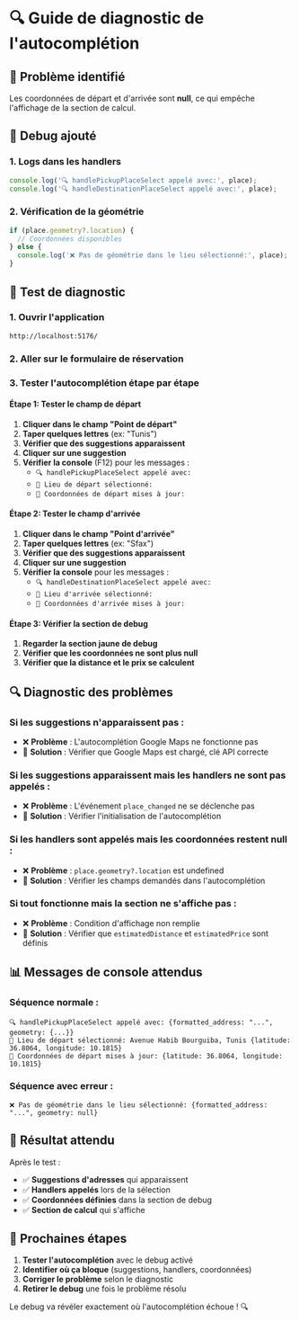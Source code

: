 # 🔍 Guide de diagnostic de l'autocomplétion

## 🎯 **Problème identifié**

Les coordonnées de départ et d'arrivée sont **null**, ce qui empêche l'affichage de la section de calcul.

## 🔧 **Debug ajouté**

### **1. Logs dans les handlers**
```javascript
console.log('🔍 handlePickupPlaceSelect appelé avec:', place);
console.log('🔍 handleDestinationPlaceSelect appelé avec:', place);
```

### **2. Vérification de la géométrie**
```javascript
if (place.geometry?.location) {
  // Coordonnées disponibles
} else {
  console.log('❌ Pas de géométrie dans le lieu sélectionné:', place);
}
```

## 🧪 **Test de diagnostic**

### **1. Ouvrir l'application**
```
http://localhost:5176/
```

### **2. Aller sur le formulaire de réservation**

### **3. Tester l'autocomplétion étape par étape**

#### **Étape 1: Tester le champ de départ**
1. **Cliquer dans le champ "Point de départ"**
2. **Taper quelques lettres** (ex: "Tunis")
3. **Vérifier que des suggestions apparaissent**
4. **Cliquer sur une suggestion**
5. **Vérifier la console** (F12) pour les messages :
   - `🔍 handlePickupPlaceSelect appelé avec:`
   - `📍 Lieu de départ sélectionné:`
   - `📍 Coordonnées de départ mises à jour:`

#### **Étape 2: Tester le champ d'arrivée**
1. **Cliquer dans le champ "Point d'arrivée"**
2. **Taper quelques lettres** (ex: "Sfax")
3. **Vérifier que des suggestions apparaissent**
4. **Cliquer sur une suggestion**
5. **Vérifier la console** pour les messages :
   - `🔍 handleDestinationPlaceSelect appelé avec:`
   - `📍 Lieu d'arrivée sélectionné:`
   - `📍 Coordonnées d'arrivée mises à jour:`

#### **Étape 3: Vérifier la section de debug**
1. **Regarder la section jaune de debug**
2. **Vérifier que les coordonnées ne sont plus null**
3. **Vérifier que la distance et le prix se calculent**

## 🔍 **Diagnostic des problèmes**

### **Si les suggestions n'apparaissent pas :**
- ❌ **Problème** : L'autocomplétion Google Maps ne fonctionne pas
- 🔧 **Solution** : Vérifier que Google Maps est chargé, clé API correcte

### **Si les suggestions apparaissent mais les handlers ne sont pas appelés :**
- ❌ **Problème** : L'événement `place_changed` ne se déclenche pas
- 🔧 **Solution** : Vérifier l'initialisation de l'autocomplétion

### **Si les handlers sont appelés mais les coordonnées restent null :**
- ❌ **Problème** : `place.geometry?.location` est undefined
- 🔧 **Solution** : Vérifier les champs demandés dans l'autocomplétion

### **Si tout fonctionne mais la section ne s'affiche pas :**
- ❌ **Problème** : Condition d'affichage non remplie
- 🔧 **Solution** : Vérifier que `estimatedDistance` et `estimatedPrice` sont définis

## 📊 **Messages de console attendus**

### **Séquence normale :**
```
🔍 handlePickupPlaceSelect appelé avec: {formatted_address: "...", geometry: {...}}
📍 Lieu de départ sélectionné: Avenue Habib Bourguiba, Tunis {latitude: 36.8064, longitude: 10.1815}
📍 Coordonnées de départ mises à jour: {latitude: 36.8064, longitude: 10.1815}
```

### **Séquence avec erreur :**
```
❌ Pas de géométrie dans le lieu sélectionné: {formatted_address: "...", geometry: null}
```

## 🎯 **Résultat attendu**

Après le test :
- ✅ **Suggestions d'adresses** qui apparaissent
- ✅ **Handlers appelés** lors de la sélection
- ✅ **Coordonnées définies** dans la section de debug
- ✅ **Section de calcul** qui s'affiche

## 🔄 **Prochaines étapes**

1. **Tester l'autocomplétion** avec le debug activé
2. **Identifier où ça bloque** (suggestions, handlers, coordonnées)
3. **Corriger le problème** selon le diagnostic
4. **Retirer le debug** une fois le problème résolu

Le debug va révéler exactement où l'autocomplétion échoue ! 🔍
